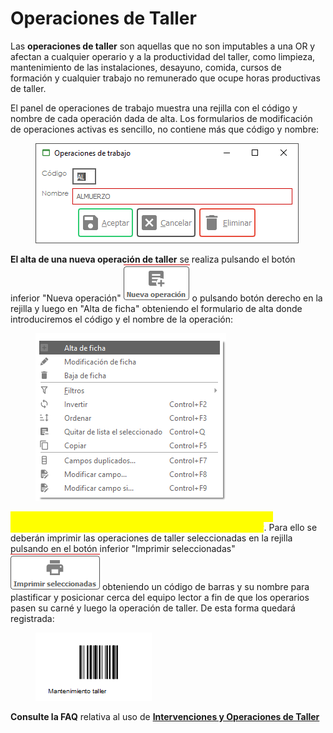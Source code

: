 # Operaciones de Taller

Las **operaciones de taller** son aquellas que no son imputables a una OR y afectan a cualquier operario y a la productividad del taller, como limpieza, mantenimiento de las instalaciones, desayuno, comida, cursos de formación y cualquier trabajo no remunerado que ocupe horas productivas de taller.

El panel de operaciones de trabajo muestra una rejilla con el código y nombre de cada operación dada de alta. Los formularios de modificación de operaciones activas es sencillo, no contiene más que código y nombre:

<figure><img src="../../../.gitbook/assets/imagen (34) (4).png" alt=""><figcaption></figcaption></figure>

**El alta de una nueva operación de taller** se realiza pulsando el botón inferior "Nueva operación" ![](<../../../.gitbook/assets/imagen (4) (2).png>) o pulsando botón derecho en la rejilla y luego en "Alta de ficha" obteniendo el formulario de alta donde introduciremos el código y el nombre de la operación:

<figure><img src="../../../.gitbook/assets/imagen (2) (1) (2).png" alt=""><figcaption></figcaption></figure>

<mark style="color:yellow;">El objetivo es registrar las operaciones del mismo modo que las intervenciones de los operarios en las OR, pero sobre el taller</mark>. Para ello se deberán imprimir las operaciones de taller seleccionadas en la rejilla pulsando en el botón inferior "Imprimir seleccionadas" ![](<../../../.gitbook/assets/imagen (7) (4).png>) obteniendo un código de barras y su nombre para plastificar y posicionar cerca del equipo lector a fin de que los operarios pasen su carné y luego la operación de taller. De esta forma quedará registrada:

<figure><img src="../../../.gitbook/assets/imagen (6) (2).png" alt=""><figcaption></figcaption></figure>

**Consulte la FAQ** relativa al uso de [**Intervenciones y Operaciones de Taller**](../../../faq/intervenciones-y-operaciones-de-taller.md)
